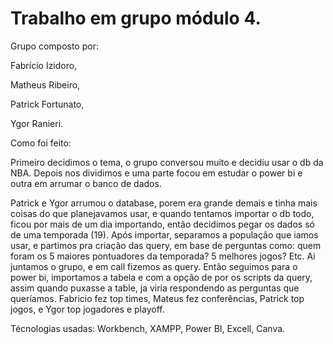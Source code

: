 # Trabalho em grupo módulo  4.

Grupo composto por:



Fabrício Izidoro,

Matheus Ribeiro,

Patrick Fortunato,

Ygor Ranieri.





Como foi feito:

Primeiro decidimos o tema, o grupo conversou muito e decidiu usar o db da NBA. Depois nos dividimos e uma parte focou em estudar o power bi e outra em arrumar o banco de dados.

Patrick e Ygor arrumou o database, porem era grande demais e tinha mais coisas do que planejavamos usar, e quando tentamos importar o db todo, ficou por mais de um dia importando, então decidimos pegar os dados só de uma temporada  (19). Após importar, separamos a população que iamos usar, e partimos pra criação das query, em base de perguntas como: quem foram os 5 maiores pontuadores da temporada? 5 melhores jogos? Etc. Ai juntamos o grupo, e em call fizemos as query.
Então seguimos para o power bi,  importamos a tabela e com a opção de por os scripts da query, assim quando puxasse a table, ja viria respondendo as perguntas que queríamos. 
Fabricio fez top times, Mateus fez conferências, Patrick top jogos, e Ygor top jogadores  e playoff.

Técnologias usadas:
Workbench, XAMPP, Power BI, Excell, Canva.
